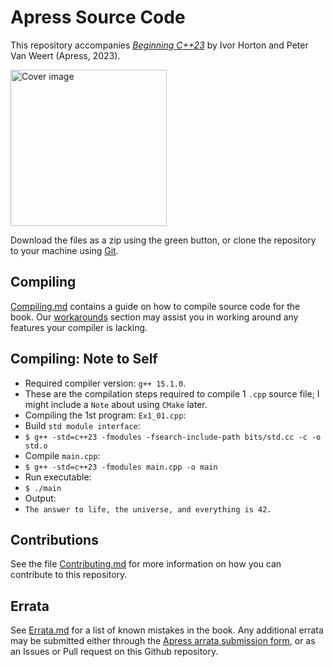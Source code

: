 # Apress Source Code

This repository accompanies [*Beginning C++23*](https://link.springer.com/book/10.1007/978-1-4842-9343-0) by Ivor Horton and Peter Van Weert (Apress, 2023).

<img src="BeginningCpp23.jpg" width=250 alt="Cover image"/>

Download the files as a zip using the green button, or clone the repository to your machine using [Git](https://docs.github.com/en/get-started/quickstart). 

## Compiling

[Compiling.md](Compiling.md) contains a guide on how to compile source code for the book.
Our [workarounds](./Workarounds) section may assist you in working around any features your compiler is lacking.

## Compiling: Note to Self
* Required compiler version: `g++ 15.1.0`.
* These are the compilation steps required to compile 1 `.cpp` source file; I might include a `Note` about using `CMake` later.
* Compiling the 1st program: `Ex1_01.cpp`:
* Build `std module interface`:
* `$ g++ -std=c++23 -fmodules -fsearch-include-path bits/std.cc -c -o std.o`
* Compile `main.cpp`:
* `$ g++ -std=c++23 -fmodules main.cpp -o main`
* Run executable:
* `$ ./main`
* Output:
* `The answer to life, the universe, and everything is 42.`

## Contributions

See the file [Contributing.md](Contributing.md) for more information on how you can contribute to this repository.


## Errata

See [Errata.md](Errata.md) for a list of known mistakes in the book.
Any additional errata may be submitted either through the [Apress arrata submission form](https://www.apress.com/gp/services/errata),
or as an Issues or Pull request on this Github repository.

